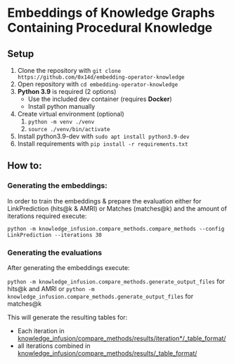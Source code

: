 # Embeddings of Knowledge Graphs Containing Procedural Knowledge

## Setup

1. Clone the repository with `git clone https://github.com/0x14d/embedding-operator-knowledge`
1. Open repository with `cd embedding-operator-knowledge`
1. <b>Python 3.9</b> is required (2 options)
   - Use the included dev container (requires <b>Docker</b>)
   - Install python manually
1. Create virtual environment (optional)
   1. `python -m venv ./venv`
   1. `source ./venv/bin/activate`
1. Install python3.9-dev with `sudo apt install python3.9-dev`
1. Install requirements with `pip install -r requirements.txt`


## How to:
### Generating the embeddings:

In order to train the embeddings & prepare the evaluation either for LinkPrediction (hits@k & AMRI) or Matches (matches@k) and the amount of iterations required execute:

`python -m knowledge_infusion.compare_methods.compare_methods --config LinkPrediction --iterations 30`

### Generating the evaluations

After generating the embeddings execute:

`python -m knowledge_infusion.compare_methods.generate_output_files`
for hits@k and AMRI or
`python -m knowledge_infusion.compare_methods.generate_output_files`
for matches@k

This will generate the resulting tables for:
- Each iteration in [knowledge_infusion/compare_methods/results/iteration*/_table_format/]()
- all iterations combined in [knowledge_infusion/compare_methods/results/_table_format/]()

